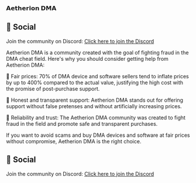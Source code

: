 ### 𝗔𝗲𝘁𝗵𝗲𝗿𝗶𝗼𝗻 𝗗𝗠𝗔

## 📌 Social
Join the community on Discord: [Click here to join the Discord](https://discord.gg/E6KT5Zp8)

Aetherion DMA is a community created with the goal of fighting fraud in the DMA cheat field. Here's why you should consider getting help from Aetherion DMA:

🔹 Fair prices: 70% of DMA device and software sellers tend to inflate prices by up to 400% compared to the actual value, justifying the high cost with the promise of post-purchase support.

🔹 Honest and transparent support: Aetherion DMA stands out for offering support without false pretenses and without artificially increasing prices.

🔹 Reliability and trust: The Aetherion DMA community was created to fight fraud in the field and promote safe and transparent purchases.

If you want to avoid scams and buy DMA devices and software at fair prices without compromise, Aetherion DMA is the right choice.

## 📌 Social
Join the community on Discord: [Click here to join the Discord](https://discord.gg/E6KT5Zp8)

